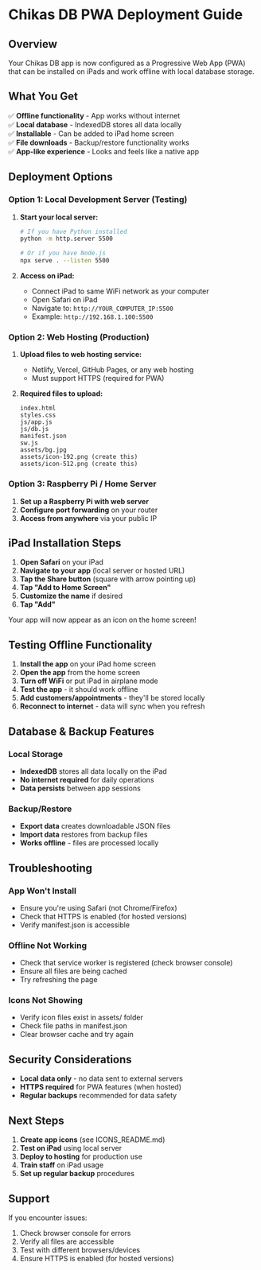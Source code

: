 # Chikas DB PWA Deployment Guide

## Overview

Your Chikas DB app is now configured as a Progressive Web App (PWA) that can be installed on iPads and work offline with local database storage.

## What You Get

✅ **Offline functionality** - App works without internet  
✅ **Local database** - IndexedDB stores all data locally  
✅ **Installable** - Can be added to iPad home screen  
✅ **File downloads** - Backup/restore functionality works  
✅ **App-like experience** - Looks and feels like a native app  

## Deployment Options

### Option 1: Local Development Server (Testing)

1. **Start your local server:**
   ```bash
   # If you have Python installed
   python -m http.server 5500
   
   # Or if you have Node.js
   npx serve . --listen 5500
   ```

2. **Access on iPad:**
   - Connect iPad to same WiFi network as your computer
   - Open Safari on iPad
   - Navigate to: `http://YOUR_COMPUTER_IP:5500`
   - Example: `http://192.168.1.100:5500`

### Option 2: Web Hosting (Production)

1. **Upload files to web hosting service:**
   - Netlify, Vercel, GitHub Pages, or any web hosting
   - Must support HTTPS (required for PWA)

2. **Required files to upload:**
   ```
   index.html
   styles.css
   js/app.js
   js/db.js
   manifest.json
   sw.js
   assets/bg.jpg
   assets/icon-192.png (create this)
   assets/icon-512.png (create this)
   ```

### Option 3: Raspberry Pi / Home Server

1. **Set up a Raspberry Pi with web server**
2. **Configure port forwarding** on your router
3. **Access from anywhere** via your public IP

## iPad Installation Steps

1. **Open Safari** on your iPad
2. **Navigate to your app** (local server or hosted URL)
3. **Tap the Share button** (square with arrow pointing up)
4. **Tap "Add to Home Screen"**
5. **Customize the name** if desired
6. **Tap "Add"**

Your app will now appear as an icon on the home screen!

## Testing Offline Functionality

1. **Install the app** on your iPad home screen
2. **Open the app** from the home screen
3. **Turn off WiFi** or put iPad in airplane mode
4. **Test the app** - it should work offline
5. **Add customers/appointments** - they'll be stored locally
6. **Reconnect to internet** - data will sync when you refresh

## Database & Backup Features

### Local Storage
- **IndexedDB** stores all data locally on the iPad
- **No internet required** for daily operations
- **Data persists** between app sessions

### Backup/Restore
- **Export data** creates downloadable JSON files
- **Import data** restores from backup files
- **Works offline** - files are processed locally

## Troubleshooting

### App Won't Install
- Ensure you're using Safari (not Chrome/Firefox)
- Check that HTTPS is enabled (for hosted versions)
- Verify manifest.json is accessible

### Offline Not Working
- Check that service worker is registered (check browser console)
- Ensure all files are being cached
- Try refreshing the page

### Icons Not Showing
- Verify icon files exist in assets/ folder
- Check file paths in manifest.json
- Clear browser cache and try again

## Security Considerations

- **Local data only** - no data sent to external servers
- **HTTPS required** for PWA features (when hosted)
- **Regular backups** recommended for data safety

## Next Steps

1. **Create app icons** (see ICONS_README.md)
2. **Test on iPad** using local server
3. **Deploy to hosting** for production use
4. **Train staff** on iPad usage
5. **Set up regular backup** procedures

## Support

If you encounter issues:
1. Check browser console for errors
2. Verify all files are accessible
3. Test with different browsers/devices
4. Ensure HTTPS is enabled (for hosted versions)

